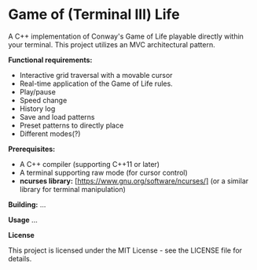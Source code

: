 # Game of (Terminal Ill) Life

A C++ implementation of Conway's Game of Life playable directly within your terminal. This project utilizes an MVC architectural pattern.

**Functional requirements:**
- Interactive grid traversal with a movable cursor
- Real-time application of the Game of Life rules.
- Play/pause 
- Speed change
- History log
- Save and load patterns
- Preset patterns to directly place
-  Different modes(?)

**Prerequisites:**

- A C++ compiler (supporting C++11 or later)
- A terminal supporting raw mode (for cursor control)
- **ncurses library:** [https://www.gnu.org/software/ncurses/] (or a similar library for terminal manipulation)

**Building:**
...

**Usage**
...


**License**

This project is licensed under the MIT License - see the LICENSE file for details.


